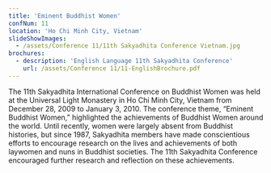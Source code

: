 ```yaml
---
title: 'Eminent Buddhist Women'
confNum: 11
location: 'Ho Chi Minh City, Vietnam'
slideShowImages:
  - /assets/Conference 11/11th Sakyadhita Conference Vietnam.jpg
brochures:
  - description: 'English Language 11th Sakyadhita Conference'
    url: /assets/Conference 11/11-EnglishBrochure.pdf
---
```


The 11th Sakyadhita International Conference on Buddhist Women was held at the Universal Light Monastery in Ho Chi Minh City, Vietnam from December 28, 2009 to January 3, 2010. The conference theme, “Eminent Buddhist Women,” highlighted the achievements of Buddhist Women around the world. Until recently, women were largely absent from Buddhist histories, but since 1987, Sakyadhita members have made conscientious efforts to encourage research on the lives and achievements of both laywomen and nuns in Buddhist societies. The 11th Sakyadhita Conference encouraged further research and reflection on these achievements.
